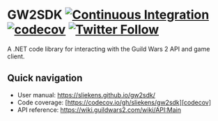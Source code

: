 # GW2SDK [![Continuous Integration][ci-badge]][actions] [![codecov][codecov-badge]][codecov] [![Twitter Follow][twitter-badge]][twitter]

A .NET code library for interacting with the Guild Wars 2 API and game client.

## Quick navigation

- User manual: <https://sliekens.github.io/gw2sdk/>
- Code coverage: [https://codecov.io/gh/sliekens/gw2sdk][codecov]
- API reference: <https://wiki.guildwars2.com/wiki/API:Main>

[//]:# (add links to the section below)
[ci-badge]:https://github.com/sliekens/gw2sdk/workflows/Continuous%20Integration/badge.svg
[codecov-badge]:https://codecov.io/gh/sliekens/gw2sdk/branch/main/graph/badge.svg?token=2ZTDBRWWLR
[twitter-badge]:https://img.shields.io/twitter/follow/LiekensSteven?style=social
[actions]:https://github.com/sliekens/gw2sdk/actions?query=workflow%3A%22Continuous+Integration%22
[codecov]:https://codecov.io/gh/sliekens/gw2sdk
[twitter]:https://twitter.com/LiekensSteven